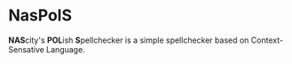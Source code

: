 # NasPolS
**NAS**city's **POL**ish **S**pellchecker is a simple spellchecker based on Context-Sensative Language.
